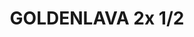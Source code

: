---
id: 13
title: GOLDENLAVA 2x 1/2
description: Výjimečná kombinace černé a zlatavých barev u svítící kamenné desky GOLDENLAVA, vynikne i při rozdělení na dva či tři pruhy, které lze použít jako samostatná osvětlení. Úzké pruhy rozšíří možnost použití svítící kamenné desky, například v kombinaci s velkoplošnými zrcadly.
descriptionEn: English version of text.
price: 35900
reservation: false
imgDark: Rockfoil_GOLDENLAVA_halves_dark_B.webp
imgFrame: Rockfoil_GOLDENLAVA_halves_dark_frame_B.webp
imgLight: Rockfoil_GOLDENLAVA_halves_light_frame_B.webp
modelHorizontal3d: Rockfoil_GOLDENLAVA_halves_3D.glb
modelVertical3d: Rockfoil_GOLDENLAVA_halves_3D_vertical.glb
daeFile: Rock_sheet_GOLDENLAVA.zip

tags:
    dimension: 2450 x 610 x 25 mm
    weight: 20 kg
    maxConsumption: 57W
    standbyConsumption: 0,2W
    brightness: 160 cd/m2
    backlightTempereture: 4000 K
    powerVoltage: 230V
    frameColor: optional

    hangingBrackets: true
    dimmableStoneIllumination: true
    dimmableIllumination: true
    phoneControl: true
    LEDSource: true
    RFIDController: true
    RFRemoteControl: true
    nanoImpregnation: true
    divisibleInto2: true
    divisibleInto3: true
---